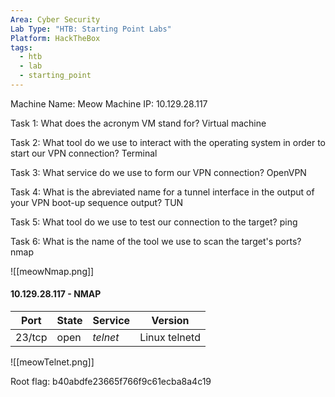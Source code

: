 ```yaml
---
Area: Cyber Security
Lab Type: "HTB: Starting Point Labs"
Platform: HackTheBox
tags:
  - htb
  - lab
  - starting_point
---
```

Machine Name: Meow
Machine IP: 10.129.28.117

Task 1: What does the acronym VM stand for? Virtual machine

Task 2: What tool do we use to interact with the operating system in order to start our VPN connection? Terminal

Task 3: What service do we use to form our VPN connection? OpenVPN

Task 4: What is the abreviated name for a tunnel interface in the output of your VPN boot-up sequence output? TUN

Task 5: What tool do we use to test our connection to the target? ping

Task 6: What is the name of the tool we use to scan the target's ports? nmap

![[meowNmap.png]]

#### 10.129.28.117 - NMAP

| Port |  State |  Service |  Version |
|------|--------|----------|----------|
| 23/tcp | open | *telnet* | Linux telnetd  |

![[meowTelnet.png]]

Root flag: b40abdfe23665f766f9c61ecba8a4c19
